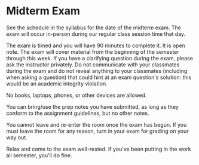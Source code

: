 # Midterm Exam

See the schedule in the syllabus for the date of the midterm exam. The exam will occur in-person during our regular class session time that day.

The exam is timed and you will have 90 minutes to complete it. It is open note. The exam will cover material from the beginning of the semester through this week. If you have a clarifying question during the exam, please ask the instructor privately. Do not communicate with your classmates during the exam and do not reveal anything to your classmates (including when asking a question) that could hint at an exam question's solution: this would be an academic integrity violation.

No books, laptops, phones, or other devices are allowed.

You can bring/use the prep notes you have submitted, as long as they conform to the assignment guidelines, but no other notes.

You cannot leave and re-enter the room once the exam has begun. If you must leave the room for any reason, turn in your exam for grading on your way out.

Relax and come to the exam well-rested. If you've been putting in the work all semester, you'll do fine.
